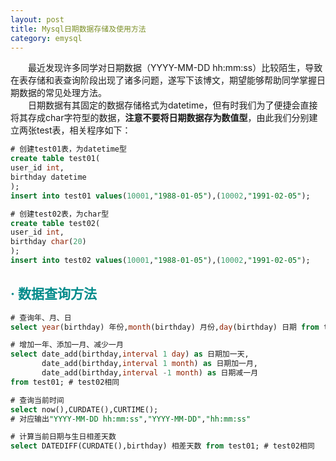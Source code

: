 ```yaml
---
layout: post
title: Mysql日期数据存储及使用方法
category: emysql
---
```


&emsp;&emsp;最近发现许多同学对日期数据（YYYY-MM-DD hh:mm:ss）比较陌生，导致在表存储和表查询阶段出现了诸多问题，遂写下该博文，期望能够帮助同学掌握日期数据的常见处理方法。    
&emsp;&emsp;日期数据有其固定的数据存储格式为datetime，但有时我们为了便捷会直接将其存成char字符型的数据，**注意不要将日期数据存为数值型**，由此我们分别建立两张test表，相关程序如下：

``` sql
# 创建test01表，为datetime型
create table test01(
user_id int,
birthday datetime
);
insert into test01 values(10001,"1988-01-05"),(10002,"1991-02-05");

# 创建test02表，为char型
create table test02(
user_id int,
birthday char(20)
);
insert into test02 values(10001,"1988-01-05"),(10002,"1991-02-05");
```

## **<span style="color:#008B8B;">· 数据查询方法</span>**    
``` sql
# 查询年、月、日
select year(birthday) 年份,month(birthday) 月份,day(birthday) 日期 from test01; # test02相同

# 增加一年、添加一月、减少一月
select date_add(birthday,interval 1 day) as 日期加一天,
       date_add(birthday,interval 1 month) as 日期加一月,
       date_add(birthday,interval -1 month) as 日期减一月
from test01; # test02相同

# 查询当前时间 
select now(),CURDATE(),CURTIME(); 
# 对应输出"YYYY-MM-DD hh:mm:ss","YYYY-MM-DD","hh:mm:ss"

# 计算当前日期与生日相差天数
select DATEDIFF(CURDATE(),birthday) 相差天数 from test01; # test02相同
```
